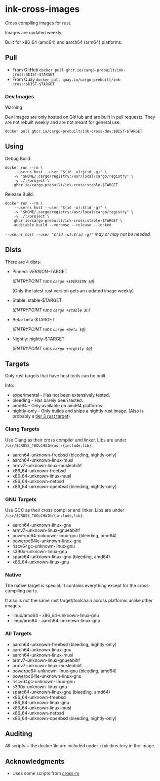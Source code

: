 # ink-cross-images

Cross compiling images for rust.

Images are updated weekly.

Built for x86_64 (amd64) and aarch64 (arm64) platforms.

## Pull

- From GitHub `docker pull ghcr.io/cargo-prebuilt/ink-cross:$DIST-$TARGET`
- From Quay `docker pull quay.io/cargo-prebuilt/ink-cross:$DIST-$TARGET`

### Dev Images

> [!WARNING]
> Dev images are only hosted on GitHub and are built in pull requests.
> They are not rebuilt weekly and are not meant for general use.

`docker pull ghcr.io/cargo-prebuilt/ink-cross-dev:$DIST-$TARGET`

## Using

Debug Build:

```shell
docker run --rm \
    --userns host --user "$(id -u):$(id -g)" \
    -v "$HOME/.cargo/registry:/usr/local/cargo/registry" \
    -v ./:/project \
    ghcr.io/cargo-prebuilt/ink-cross:stable-$TARGET
```

Release Build:

```shell
docker run --rm \
    --userns host --user "$(id -u):$(id -g)" \
    -v "$HOME/.cargo/registry:/usr/local/cargo/registry" \
    -v ./:/project \
    ghcr.io/cargo-prebuilt/ink-cross:stable-$TARGET \
    auditable build --verbose --release --locked
```

*`--userns host --user "$(id -u):$(id -g)"` may or may not be needed.*

## Dists

There are 4 dists:
- Pinned: $VERSION-$TARGET

  *(ENTRYPOINT runs `cargo +$VERSION $@`)*

  (Only the latest rust version gets an updated image weekly)

- Stable: stable-$TARGET

  *(ENTRYPOINT runs `cargo +stable $@`)*

- Beta: beta-$TARGET

  *(ENTRYPOINT runs `cargo +beta $@`)*

- Nightly: nightly-$TARGET

  *(ENTRYPOINT runs `cargo +nightly $@`)*

## Targets

Only rust targets that have host tools can be built.

Info:
- experimental - Has not been extensively tested.
- bleeding - Has barely been tested.
- amd64 - Only available on amd64 platforms.
- nightly-only - Only builds and ships a nightly rust image.
  (Also is probably a [tier 3 rust target](https://doc.rust-lang.org/nightly/rustc/platform-support.html))

### Clang Targets

Use Clang as their cross compiler and linker.
Libs are under `/usr/$CROSS_TOOLCHAIN/usr/{include,lib}`.

- aarch64-unknown-freebsd (bleeding, nightly-only)
- aarch64-unknown-linux-musl
- armv7-unknown-linux-musleabihf
- x86_64-unknown-freebsd
- x86_64-unknown-linux-musl
- x86_64-unknown-netbsd
- x86_64-unknown-openbsd (bleeding, nightly-only)

### GNU Targets

Use GCC as their cross compiler and linker.
Libs are under `/usr/$CROSS_TOOLCHAIN/{include,lib}`.

- aarch64-unknown-linux-gnu
- armv7-unknown-linux-gnueabihf
- powerpc64-unknown-linux-gnu (bleeding, amd64)
- powerpc64le-unknown-linux-gnu
- riscv64gc-unknown-linux-gnu
- s390x-unknown-linux-gnu
- sparc64-unknown-linux-gnu (bleeding, amd64)
- x86_64-unknown-linux-gnu

### Native

The native target is special. It contains everything except for the cross-compiling parts.

It also is not the same rust target/toolchain across platforms unlike other images.

- linux/amd64 - x86_64-unknown-linux-gnu
- linux/arm64 - aarch64-unknown-linux-gnu

### All Targets

- aarch64-unknown-freebsd (bleeding, nightly-only)
- aarch64-unknown-linux-gnu
- aarch64-unknown-linux-musl
- armv7-unknown-linux-gnueabihf
- armv7-unknown-linux-musleabihf
- powerpc64-unknown-linux-gnu (bleeding, amd64)
- powerpc64le-unknown-linux-gnu
- riscv64gc-unknown-linux-gnu
- s390x-unknown-linux-gnu
- sparc64-unknown-linux-gnu (bleeding, amd64)
- x86_64-unknown-freebsd
- x86_64-unknown-linux-gnu
- x86_64-unknown-linux-musl
- x86_64-unknown-netbsd
- x86_64-unknown-openbsd (bleeding, nightly-only)

## Auditing

All scripts + the dockerfile are included under `/ink` directory in the image.

## Acknowledgments

- Uses some scripts from [cross-rs](https://github.com/cross-rs/cross)
